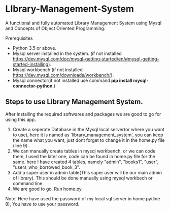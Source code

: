 # LIbrary-Management-System
A functional and fully automated Library Management System using Mysql and Concepts of Object Oriented Programming.


Prerequisites
* Python 3.5 or above.
* Mysql server installed in the system. (if not installed https://dev.mysql.com/doc/mysql-getting-started/en/#mysql-getting-started-installing).
* Mysql workbench (if not installed https://dev.mysql.com/downloads/workbench/).
* Mysql connector(if not installed use command **pip install mysql-connector-python**.)


## Steps to use Library Management System.
After installing the required softwares and packages we are good to go for using this app.
1.  Create a seperate Database in the Mysql local server(or where you want to use), here it is named as 'library_management_system', you can keep the name what you want, just dont forget to change it in the home.py file (line 9).
1.  We can manually create tables in mysql workbench, or we can code them, I used the later one, code can be found in home.py file for the same.
    here I have created 4 tables, namely "admin", "books1", "user", "users_who_borrowed_book_3".
1.  Add a super user in admin table(This super user will be our main admin of library). This should be done manually using mysql workbech or command line.
1.  We are good to go. Run home.py


Note: Here have used the password of my local sql server in home.py(line 8), You have to use your password.




